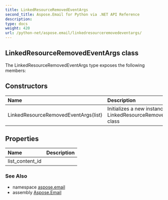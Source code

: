```yaml
---
title: LinkedResourceRemovedEventArgs
second_title: Aspose.Email for Python via .NET API Reference
description: 
type: docs
weight: 420
url: /python-net/aspose.email/linkedresourceremovedeventargs/
---
```


## LinkedResourceRemovedEventArgs class



The LinkedResourceRemovedEventArgs type exposes the following members:
## Constructors
| Name | Description |
| :- | :- |
|LinkedResourceRemovedEventArgs(list)|Initializes a new instance of the LinkedResourceRemovedEventArgs class|
## Properties
| Name | Description |
| :- | :- |
|list_content_id|  |

### See Also

* namespace [aspose.email](/python-net/aspose.email/)
* assembly [Aspose.Email](/python-net/)

